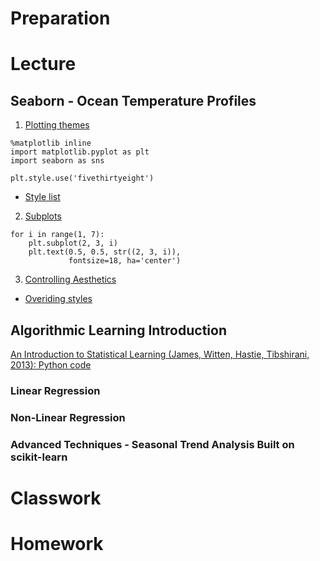 # Preparation

# Lecture
## Seaborn - Ocean Temperature Profiles

1. [Plotting themes](https://python-graph-gallery.com/104-seaborn-themes/)
```
%matplotlib inline
import matplotlib.pyplot as plt
import seaborn as sns

plt.style.use('fivethirtyeight')
```

- [Style list](https://tonysyu.github.io/raw_content/matplotlib-style-gallery/gallery.html)

2. [Subplots](https://jakevdp.github.io/PythonDataScienceHandbook/04.08-multiple-subplots.html)
```
for i in range(1, 7):
    plt.subplot(2, 3, i)
    plt.text(0.5, 0.5, str((2, 3, i)),
             fontsize=18, ha='center')
```

3. [Controlling Aesthetics](https://seaborn.pydata.org/tutorial/aesthetics.html)
- [Overiding styles](https://seaborn.pydata.org/tutorial/aesthetics.html#overriding-elements-of-the-seaborn-styles)

## Algorithmic Learning Introduction

[An Introduction to Statistical Learning (James, Witten, Hastie, Tibshirani, 2013): Python code](https://github.com/JWarmenhoven/ISLR-python)

### Linear Regression

### Non-Linear Regression

### Advanced Techniques - Seasonal Trend Analysis Built on scikit-learn

# Classwork

# Homework


